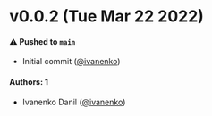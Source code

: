 # v0.0.2 (Tue Mar 22 2022)

#### ⚠️ Pushed to `main`

- Initial commit ([@ivanenko](https://github.com/ivanenko))

#### Authors: 1

- Ivanenko Danil ([@ivanenko](https://github.com/ivanenko))
